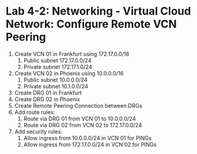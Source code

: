 # Lab 4-2: Networking - Virtual Cloud Network: Configure Remote VCN Peering

1. Create VCN 01 in Frankfurt using 172.17.0.0/16
   1. Public subnet 172.17.0.0/24
   1. Private subnet 172.17.1.0/24
1. Create VCN 02 in Phoenix using 10.0.0.0/16
   1. Public subnet 10.0.0.0/24
   1. Private subnet 10.1.0.0/24
1. Create DRG 01 in Frankfurt
1. Create DRG 02 in Phoenix
1. Create Remote Peering Connection between DRGs
1. Add route rules:
   1. Route via DRG 01 from VCN 01 to 10.0.0.0/24
   1. Route via DRG 02 from VCN 02 to 172.17.0.0/24
1. Add security rules:
   1. Allow ingress from 10.0.0.0/24 in VCN 01 for PINGs
   1. Allow ingress from 172.17.0.0/24 in VCN 02 for PINGs

